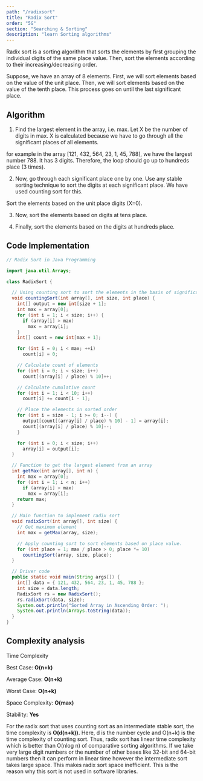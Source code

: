 ```yaml
---
path: "/radixsort"
title: "Radix Sort"
order: "5G"
section: "Searching & Sorting"
description: "learn Sorting algorithms"
---
```



Radix sort is a sorting algorithm that sorts the elements by first grouping the individual digits of the same place value. Then, sort the elements according to their increasing/decreasing order.

Suppose, we have an array of 8 elements. First, we will sort elements based on the value of the unit place. Then, we will sort elements based on the value of the tenth place. This process goes on until the last significant place.

## Algorithm

1. Find the largest element in the array, i.e. max. Let X be the number of digits in max. X is calculated because we have to go through all the significant places of all elements.

for example in the array [121, 432, 564, 23, 1, 45, 788], we have the largest number 788. It has 3 digits. Therefore, the loop should go up to hundreds place (3 times).

2. Now, go through each significant place one by one.
Use any stable sorting technique to sort the digits at each significant place. We have used counting sort for this.

Sort the elements based on the unit place digits (X=0).

3. Now, sort the elements based on digits at tens place.

4. Finally, sort the elements based on the digits at hundreds place.

## Code Implementation

```java
// Radix Sort in Java Programming

import java.util.Arrays;

class RadixSort {

  // Using counting sort to sort the elements in the basis of significant places
  void countingSort(int array[], int size, int place) {
    int[] output = new int[size + 1];
    int max = array[0];
    for (int i = 1; i < size; i++) {
      if (array[i] > max)
        max = array[i];
    }
    int[] count = new int[max + 1];

    for (int i = 0; i < max; ++i)
      count[i] = 0;

    // Calculate count of elements
    for (int i = 0; i < size; i++)
      count[(array[i] / place) % 10]++;

    // Calculate cumulative count
    for (int i = 1; i < 10; i++)
      count[i] += count[i - 1];

    // Place the elements in sorted order
    for (int i = size - 1; i >= 0; i--) {
      output[count[(array[i] / place) % 10] - 1] = array[i];
      count[(array[i] / place) % 10]--;
    }

    for (int i = 0; i < size; i++)
      array[i] = output[i];
  }

  // Function to get the largest element from an array
  int getMax(int array[], int n) {
    int max = array[0];
    for (int i = 1; i < n; i++)
      if (array[i] > max)
        max = array[i];
    return max;
  }

  // Main function to implement radix sort
  void radixSort(int array[], int size) {
    // Get maximum element
    int max = getMax(array, size);

    // Apply counting sort to sort elements based on place value.
    for (int place = 1; max / place > 0; place *= 10)
      countingSort(array, size, place);
  }

  // Driver code
  public static void main(String args[]) {
    int[] data = { 121, 432, 564, 23, 1, 45, 788 };
    int size = data.length;
    RadixSort rs = new RadixSort();
    rs.radixSort(data, size);
    System.out.println("Sorted Array in Ascending Order: ");
    System.out.println(Arrays.toString(data));
  }
}
```
## Complexity analysis

Time Complexity

Best Case: **O(n+k)**

Average Case: **O(n+k)**

Worst Case: **O(n+k)**

Space Complexity: **O(max)**

Stability: **Yes**

For the radix sort that uses counting sort as an intermediate stable sort, the time complexity is **O(d(n+k)).**
Here, d is the number cycle and O(n+k) is the time complexity of counting sort.
Thus, radix sort has linear time complexity which is better than O(nlog n) of comparative sorting algorithms.
If we take very large digit numbers or the number of other bases like 32-bit and 64-bit numbers then it can perform in linear time however the intermediate sort takes large space.
This makes radix sort space inefficient. This is the reason why this sort is not used in software libraries.


